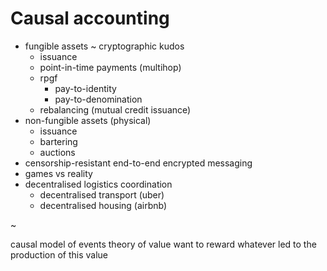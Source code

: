 # Causal accounting

- fungible assets ~ cryptographic kudos
	- issuance
	- point-in-time payments (multihop)
	- rpgf
		- pay-to-identity
		- pay-to-denomination
	- rebalancing (mutual credit issuance)
- non-fungible assets (physical)
	- issuance
	- bartering
	- auctions
- censorship-resistant end-to-end encrypted messaging
- games vs reality
- decentralised logistics coordination
	- decentralised transport (uber)
	- decentralised housing (airbnb)

~

causal model of events
theory of value
want to reward whatever led to the production of this value